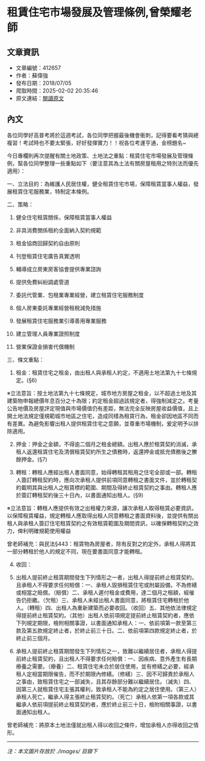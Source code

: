 # 租賃住宅市場發展及管理條例,曾榮耀老師

## 文章資訊
- 文章編號：412657
- 作者：蘇偉強
- 發布日期：2018/07/05
- 爬取時間：2025-02-02 20:35:46
- 原文連結：[閱讀原文](https://real-estate.get.com.tw/Columns/detail.aspx?no=412657)

## 內文
各位同學好高普考將於這週考試，各位同學把握最後機會衝刺，記得要看考猜與總複習！考試時也不要太緊張，好好發揮實力！！祝各位考運亨通，金榜題名~

今日專欄則再次提醒有關土地政策、土地法之重點：租賃住宅市場發展及管理條例，幫各位同學整理一些重點如下（要注意其為土法有關房屋租用之特別法而優先適用）：

一、立法目的：為維護人民居住權，健全租賃住宅市場，保障租賃當事人權益，發展租賃住宅服務業，特制定本條例。

二、策略：

1. 健全住宅租賃關係，保障租賃當事人權益

1. 非具消費關係租約全面納入契約規範

2. 租金協商回歸契約自由原則

3. 刊登租賃住宅廣告真實透明

4. 輔導成立房東房客協會提供專業諮詢

5. 提供免費糾紛調處管道

2. 委託代管業、包租業專業經營，建立租賃住宅服務制度

1. 個人房東委託專業經營租稅減免措施

2. 發展租賃住宅服務業引導善用專業服務

3. 建立管理人員專業證照制度

4. 營業保證金損害代償機制

三、條文重點：

1. 租金：租賃住宅之租金，由出租人與承租人約定，不適用土地法第九十七條規定。(§6)

※立法意旨：按土地法第九十七條規定，城市地方房屋之租金，以不超過土地及其建築物申報總價年息百分之十為限；約定租金超過該規定者，得強制減定之。考量公告地價及房屋評定現值與市場價值仍有差距，無法完全反映房屋收益價值，且上開土地法規定僅規範城市地區之住宅，造成同樣為租賃行為，租金卻因地區不同而有差異。為避免影響出租人提供租賃住宅之意願，並尊重市場機制，爰定明予以排除適用。

2. 押金：押金之金額，不得逾二個月之租金總額。出租人應於租賃契約消滅，承租人返還租賃住宅及清償租賃契約所生之債務時，返還押金或抵充債務後之賸餘押金。(§7)

3. 轉租：轉租人應經出租人書面同意，始得轉租其租用之住宅全部或一部。轉租人簽訂轉租契約時，應向次承租人提供前項同意轉租之書面文件，並於轉租契約載明其與出租人之租賃標的範圍、期間及得終止租賃契約之事由。轉租人應於簽訂轉租契約後三十日內，以書面通知出租人。(§9)

※立法意旨：轉租人應提供有效之出租權力來源，讓次承租人取得租賃必要資訊，以保障租賃權益，規定轉租人應取得出租人同意轉租之書面資料後，並提供有關出租人與承租人簽訂住宅租賃契約之有效租賃範圍及期間資訊，以確保轉租契約之效力，俾利明確規範使用權益

曾老師補充：與民法§443：租賃物為房屋者，除有反對之約定外，承租人得將其一部分轉租於他人的規定不同，現在要書面同意才能轉租。

4. 收回：

1. 出租人提前終止租賃期間發生下列情形之一者，出租人得提前終止租賃契約，且承租人不得要求任何賠償：一、承租人毀損租賃住宅或附屬設備，不為修繕或相當之賠償。（賠償）二、承租人遲付租金或費用，達二個月之租額，經催告仍拒繳。（欠租）三、承租人未經出租人書面同意，將租賃住宅轉租於他人。（轉租）四、出租人為重新建築而必要收回。（收回）五、其他依法律規定得提前終止租賃契約。（其他）出租人依前項規定提前終止租賃契約者，應依下列規定期限，檢附相關事證，以書面通知承租人：一、依前項第一款至第三款及第五款規定終止者，於終止前三十日。二、依前項第四款規定終止者，於終止前三個月。

2. 承租人提前終止租賃期間發生下列情形之一，致難以繼續居住者，承租人得提前終止租賃契約，且出租人不得要求任何賠償：一、因疾病、意外產生有長期療養之需要。（療養）二、租賃住宅未合於居住使用，並有修繕之必要，經承租人定相當期限催告，而不於期限內修繕。（修繕）三、因不可歸責於承租人之事由，致租賃住宅之一部滅失，且其存餘部分難以繼續居住。（滅失）四、因第三人就租賃住宅主張其權利，致承租人不能為約定之居住使用。（第三人）承租人死亡，繼承人得主張終止租賃契約。（死亡）承租人依第一項各款或其繼承人依前項提前終止租賃契約者，應於終止前三十日，檢附相關事證，以書面通知出租人。

曾老師補充：將原本土地法僅就出租人得以收回之條件，增加承租人亦得收回之情形。

---
*注：本文圖片存放於 ./images/ 目錄下*
